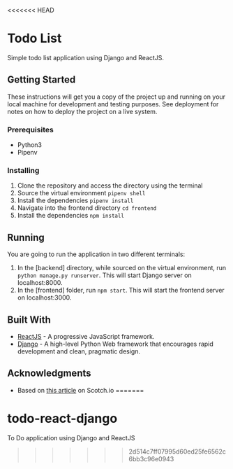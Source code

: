 <<<<<<< HEAD
# Todo List

Simple todo list application using Django and ReactJS.

## Getting Started

These instructions will get you a copy of the project up and running on your local machine for development and testing purposes. See deployment for notes on how to deploy the project on a live system.

### Prerequisites

- Python3
- Pipenv


### Installing

1. Clone the repository and access the directory using the terminal
1. Source the virtual environment `pipenv shell`
1. Install the dependencies `pipenv install`
1. Navigate into the frontend directory `cd frontend`
1. Install the dependencies `npm install`

## Running

You are going to run the application in two different terminals:
1. In the [backend] directory, while sourced on the virtual environment, run `python manage.py runserver`. This will start Django server on localhost:8000.
1. In the [frontend] folder, run `npm start`. This will start the frontend server on localhost:3000.

## Built With

* [ReactJS](https://reactjs.org/) - A progressive JavaScript framework.
* [Django](http://djangoproject.org/) - A high-level Python Web framework that encourages rapid development and clean, pragmatic design.


## Acknowledgments

* Based on [this article](https://scotch.io/tutorials/build-a-to-do-application-using-django-and-react) on Scotch.io
=======
# todo-react-django

To Do application using Django and ReactJS
>>>>>>> 2d514c7ff07995d60ed25fe6562c6bb3c96e0943
